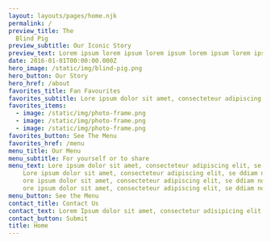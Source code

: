 ```yaml
---
layout: layouts/pages/home.njk
permalink: /
preview_title: The 
  Blind Pig
preview_subtitle: Our Iconic Story
preview_text: Lorem ipsum lorem ipsum lorem ipsum lorem ipsum lorem ipsumlorem ipsum lorem ipsum lorem ipsum lorem ipsumlorem ipsum lorem ipsum lorem ipsum lorem ipsum
date: 2016-01-01T00:00:00.000Z
hero_image: /static/img/blind-pig.png
hero_button: Our Story
hero_href: /about
favorites_title: Fan Favourites
favorites_subtitle: Lore ipsum dolor sit amet, consecteteur adipiscing elit
favorites_items: 
  - image: /static/img/photo-frame.png
  - image: /static/img/photo-frame.png
  - image: /static/img/photo-frame.png
favorites_button: See The Menu
favorites_href: /menu
menu_title: Our Menu
menu_subtitle: For yourself or to share 
menu_text: Lore ipsum dolor sit amet, consecteteur adipiscing elit, se ddiam nonummy
    Lore ipsum dolor sit amet, consecteteur adipiscing elit, se ddiam nonummy
    ore ipsum dolor sit amet, consecteteur adipiscing elit, se ddiam nonummy
    ore ipsum dolor sit amet, consecteteur adipiscing elit, se ddiam nonummy
menu_button: See the Menu
contact_title: Contact Us
contact_text: Lorem Ipsum dolor sit amet, consectetur adisipicing elit, sed diam nonummy nibh euismod tincuident ut laoreet
contact_button: Submit
title: Home
---
```

